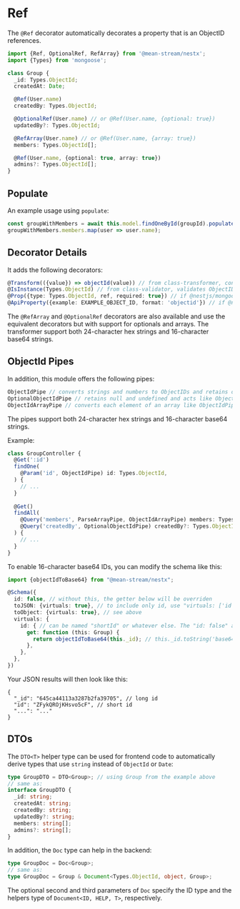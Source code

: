 # Ref

The `@Ref` decorator automatically decorates a property that is an ObjectID references.

```ts
import {Ref, OptionalRef, RefArray} from '@mean-stream/nestx';
import {Types} from 'mongoose';

class Group {
  _id: Types.ObjectId;
  createdAt: Date;

  @Ref(User.name)
  createdBy: Types.ObjectId;

  @OptionalRef(User.name) // or @Ref(User.name, {optional: true})
  updatedBy?: Types.ObjectId;

  @RefArray(User.name) // or @Ref(User.name, {array: true})
  members: Types.ObjectId[];

  @Ref(User.name, {optional: true, array: true})
  admins?: Types.ObjectId[];
}
```

## Populate

An example usage using `populate`:

```ts
const groupWithMembers = await this.model.findOneById(groupId).populate<{members: User[]}>('members').exec();
groupWithMembers.members.map(user => user.name);
```

## Decorator Details

It adds the following decorators:

```ts
@Transform(({value}) => objectId(value)) // from class-transformer, converts strings and numbers to ObjectIDs and retains others
@IsInstance(Types.ObjectId) // from class-validator, validates ObjectIDs and rejects other values
@Prop({type: Types.ObjectId, ref, required: true}) // if @nestjs/mongoose is available
@ApiProperty({example: EXAMPLE_OBJECT_ID, format: 'objectid'}) // if @nestjs/swagger is available
```

The `@RefArray` and `@OptionalRef` decorators are also available and use the equivalent decorators but with support for optionals and arrays.
The transformer support both 24-character hex strings and 16-character base64 strings.

## ObjectId Pipes

In addition, this module offers the following pipes:

```ts
ObjectIdPipe // converts strings and numbers to ObjectIDs and retains others
OptionalObjectIdPipe // retains null and undefined and acts like ObjectIdPipe otherwise
ObjectIdArrayPipe // converts each element of an array like ObjectIdPipe
```

The pipes support both 24-character hex strings and 16-character base64 strings.

Example:

```ts
class GroupController {
  @Get(':id')
  findOne(
    @Param('id', ObjectIdPipe) id: Types.ObjectId,
  ) {
    // ...
  }
 
  @Get()
  findAll(
    @Query('members', ParseArrayPipe, ObjectIdArrayPipe) members: Types.ObjectId[],
    @Query('createdBy', OptionalObjectIdPipe) createdBy?: Types.ObjectId,
  ) {
    // ...
  }
}
```

To enable 16-character base64 IDs, you can modify the schema like this:

```ts
import {objectIdToBase64} from "@mean-stream/nestx";

@Schema({
  id: false, // without this, the getter below will be overriden
  toJSON: {virtuals: true}, // to include only id, use "virtuals: ['id']"
  toObject: {virtuals: true}, // see above
  virtuals: {
    id: { // can be named "shortId" or whatever else. The "id: false" above is not necessary in that case.
      get: function (this: Group) {
        return objectIdToBase64(this._id); // this._id.toString('base64') works, but is not URL safe
      },
    },
  },
})
```

Your JSON results will then look like this:

```json5
{
  "_id": "645ca44113a3287b2fa39705", // long id
  "id": "ZFykQROjKHsvo5cF", // short id
  "...": "..."
}
```

## DTOs

The `DTO<T>` helper type can be used for frontend code to automatically derive types that use `string` instead of `ObjectId` or `Date`:

```ts
type GroupDTO = DTO<Group>; // using Group from the example above
// same as:
interface GroupDTO {
  _id: string;
  createdAt: string;
  createdBy: string;
  updatedBy?: string;
  members: string[];
  admins?: string[];
}
```

In addition, the `Doc` type can help in the backend:

```ts
type GroupDoc = Doc<Group>;
// same as:
type GroupDoc = Group & Document<Types.ObjectId, object, Group>;
```

The optional second and third parameters of `Doc` specify the ID type and the helpers type of `Document<ID, HELP, T>`, respectively.
